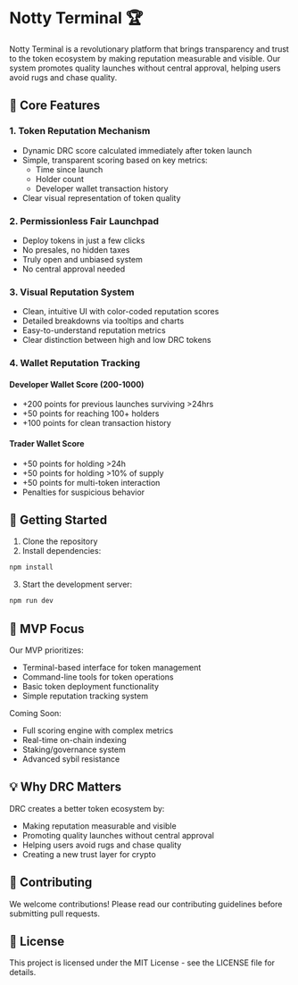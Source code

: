 # Notty Terminal 🏆

Notty Terminal is a revolutionary platform that brings transparency and trust to the token ecosystem by making reputation measurable and visible. Our system promotes quality launches without central approval, helping users avoid rugs and chase quality.

## 🌟 Core Features

### 1. Token Reputation Mechanism
- Dynamic DRC score calculated immediately after token launch
- Simple, transparent scoring based on key metrics:
  - Time since launch
  - Holder count
  - Developer wallet transaction history
- Clear visual representation of token quality

### 2. Permissionless Fair Launchpad
- Deploy tokens in just a few clicks
- No presales, no hidden taxes
- Truly open and unbiased system
- No central approval needed

### 3. Visual Reputation System
- Clean, intuitive UI with color-coded reputation scores
- Detailed breakdowns via tooltips and charts
- Easy-to-understand reputation metrics
- Clear distinction between high and low DRC tokens

### 4. Wallet Reputation Tracking
#### Developer Wallet Score (200-1000)
- +200 points for previous launches surviving >24hrs
- +50 points for reaching 100+ holders
- +100 points for clean transaction history

#### Trader Wallet Score
- +50 points for holding >24h
- +50 points for holding >10% of supply
- +50 points for multi-token interaction
- Penalties for suspicious behavior

## 🚀 Getting Started

1. Clone the repository
2. Install dependencies:
```bash
npm install
```
3. Start the development server:
```bash
npm run dev
```

## 🎯 MVP Focus

Our MVP prioritizes:
- Terminal-based interface for token management
- Command-line tools for token operations
- Basic token deployment functionality
- Simple reputation tracking system

Coming Soon:
- Full scoring engine with complex metrics
- Real-time on-chain indexing
- Staking/governance system
- Advanced sybil resistance

## 💡 Why DRC Matters

DRC creates a better token ecosystem by:
- Making reputation measurable and visible
- Promoting quality launches without central approval
- Helping users avoid rugs and chase quality
- Creating a new trust layer for crypto

## 🤝 Contributing

We welcome contributions! Please read our contributing guidelines before submitting pull requests.

## 📝 License

This project is licensed under the MIT License - see the LICENSE file for details.